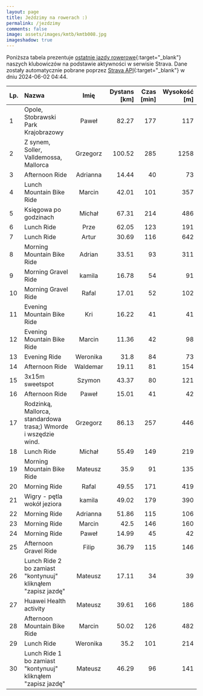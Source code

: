 ```yaml
---
layout: page
title: Jeździmy na rowerach :)
permalink: /jezdzimy
comments: false
image: assets/images/kmtb/kmtb008.jpg
imageshadow: true
---
```


Poniższa tabela prezentuje [ostatnie jazdy rowerowe](https://www.strava.com/clubs/336381){:target="_blank"} naszych klubowiczów na podstawie aktywności w serwisie Strava. Dane zostały automatycznie pobrane poprzez [Strava API](https://developers.strava.com/docs/reference/#api-Clubs-getClubActivitiesById){:target="_blank"} w dniu 2024-06-02 04:44.

Lp. | Nazwa | Imię | Dystans [km] | Czas [min] | Wysokość [m]
:--- | :--- | :---: | ---: | ---: | ---:
1|Opole, Stobrawski Park Krajobrazowy|Paweł|82.27|177|117
2|Z synem, Soller, Valldemossa, Mallorca|Grzegorz|100.52|285|1258
3|Afternoon Ride|Adrianna|14.44|40|73
4|Lunch Mountain Bike Ride|Marcin|42.01|101|357
5|Księgowa po godzinach|Michał|67.31|214|486
6|Lunch Ride|Prze|62.05|123|191
7|Lunch Ride|Artur|30.69|116|642
8|Morning Mountain Bike Ride|Adrian|33.51|93|311
9|Morning Gravel Ride|kamila|16.78|54|91
10|Morning Gravel Ride|Rafal|17.01|52|102
11|Evening Mountain Bike Ride|Kri|16.22|41|41
12|Evening Mountain Bike Ride|Marcin|11.36|42|98
13|Evening Ride|Weronika|31.8|84|73
14|Afternoon Ride|Waldemar|19.11|81|154
15|3x15m sweetspot|Szymon|43.37|80|121
16|Afternoon Ride|Paweł|15.01|41|42
17|Rodzinką, Mallorca, standardowa trasa;) Wmorde i wszędzie wind.|Grzegorz|86.13|257|446
18|Lunch Ride|Michał|55.49|149|219
19|Morning Mountain Bike Ride|Mateusz|35.9|91|135
20|Morning Ride|Rafal|49.55|171|419
21|Wigry - pętla wokół jeziora|kamila|49.02|179|390
22|Morning Ride|Adrianna|51.86|115|106
23|Morning Ride|Marcin|42.5|146|160
24|Morning Ride|Paweł|14.99|45|42
25|Afternoon Gravel Ride|Filip|36.79|115|146
26|Lunch Ride 2 bo zamiast "kontynuuj" kliknąłem "zapisz jazdę"|Mateusz|17.11|34|39
27|Huawei Health activity|Mateusz|39.61|166|186
28|Afternoon Mountain Bike Ride|Marcin|50.02|126|482
29|Lunch Ride|Weronika|35.2|101|214
30|Lunch Ride 1 bo zamiast "kontynuuj" kliknąłem "zapisz jazdę"|Mateusz|46.29|96|141

